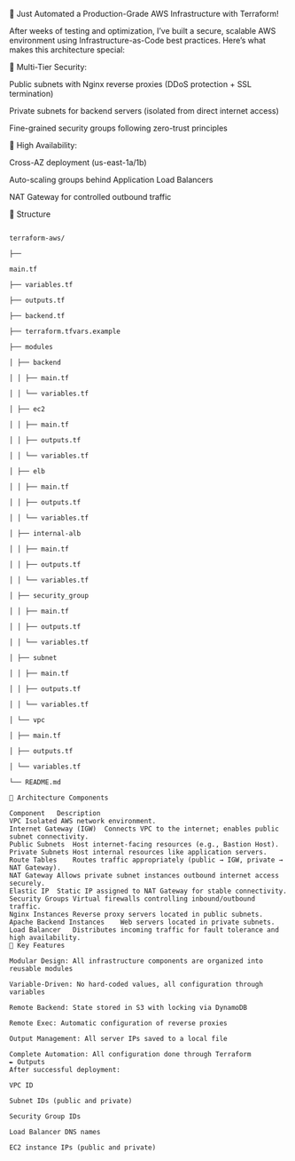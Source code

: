 🚀 Just Automated a Production-Grade AWS Infrastructure with Terraform!

After weeks of testing and optimization, I’ve built a secure, scalable AWS environment using Infrastructure-as-Code best practices. Here’s what makes this architecture special:

🔹 Multi-Tier Security:

Public subnets with Nginx reverse proxies (DDoS protection + SSL termination)

Private subnets for backend servers (isolated from direct internet access) 

Fine-grained security groups following zero-trust principles

🔹 High Availability:

Cross-AZ deployment (us-east-1a/1b)

Auto-scaling groups behind Application Load Balancers

NAT Gateway for controlled outbound traffic

📁 Structure

```tree

terraform-aws/

├── 

main.tf

├── variables.tf

├── outputs.tf

├── backend.tf

├── terraform.tfvars.example

├── modules

│ ├── backend

│ │ ├── main.tf

│ │ └── variables.tf

│ ├── ec2

│ │ ├── main.tf

│ │ ├── outputs.tf

│ │ └── variables.tf

│ ├── elb

│ │ ├── main.tf

│ │ ├── outputs.tf

│ │ └── variables.tf

│ ├── internal-alb

│ │ ├── main.tf

│ │ ├── outputs.tf

│ │ └── variables.tf

│ ├── security_group

│ │ ├── main.tf

│ │ ├── outputs.tf

│ │ └── variables.tf

│ ├── subnet

│ │ ├── main.tf

│ │ ├── outputs.tf

│ │ └── variables.tf

│ └── vpc

│ ├── main.tf

│ ├── outputs.tf

│ └── variables.tf

└── README.md

🧩 Architecture Components

Component	Description
VPC	Isolated AWS network environment.
Internet Gateway (IGW)	Connects VPC to the internet; enables public subnet connectivity.
Public Subnets	Host internet-facing resources (e.g., Bastion Host).
Private Subnets	Host internal resources like application servers.
Route Tables	Routes traffic appropriately (public → IGW, private → NAT Gateway).
NAT Gateway	Allows private subnet instances outbound internet access securely.
Elastic IP	Static IP assigned to NAT Gateway for stable connectivity.
Security Groups	Virtual firewalls controlling inbound/outbound traffic.
Nginx Instances	Reverse proxy servers located in public subnets.
Apache Backend Instances	Web servers located in private subnets.
Load Balancer	Distributes incoming traffic for fault tolerance and high availability.
🔗 Key Features

Modular Design: All infrastructure components are organized into reusable modules

Variable-Driven: No hard-coded values, all configuration through variables

Remote Backend: State stored in S3 with locking via DynamoDB

Remote Exec: Automatic configuration of reverse proxies

Output Management: All server IPs saved to a local file

Complete Automation: All configuration done through Terraform
✒️ Outputs
After successful deployment:

VPC ID

Subnet IDs (public and private)

Security Group IDs

Load Balancer DNS names

EC2 instance IPs (public and private)
